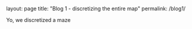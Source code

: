 layout: page
title: "Blog 1 - discretizing the entire map"
permalink: /blog1/

Yo, we discretized a maze
